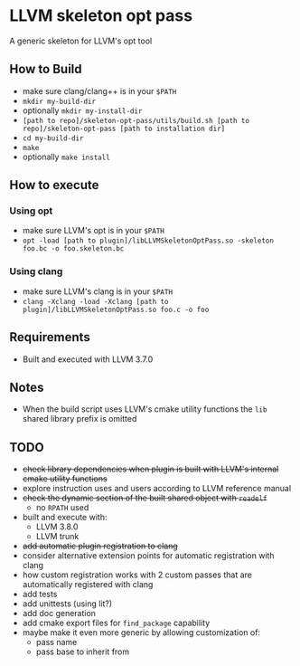 
# LLVM skeleton opt pass

A generic skeleton for LLVM's opt tool

## How to Build

- make sure clang/clang++ is in your `$PATH`
- `mkdir my-build-dir`
- optionally `mkdir my-install-dir`
- `[path to repo]/skeleton-opt-pass/utils/build.sh [path to
   repo]/skeleton-opt-pass [path to installation dir]`
- `cd my-build-dir`
- `make`
- optionally `make install`

## How to execute

### Using opt

- make sure LLVM's opt is in your `$PATH`
- `opt -load [path to plugin]/libLLVMSkeletonOptPass.so -skeleton foo.bc -o
   foo.skeleton.bc`

### Using clang

- make sure LLVM's clang is in your `$PATH`
- `clang -Xclang -load -Xclang [path to plugin]/libLLVMSkeletonOptPass.so foo.c
    -o foo`
   
## Requirements

- Built and executed with LLVM 3.7.0

## Notes

- When the build script uses LLVM's cmake utility functions the `lib` shared
  library prefix is omitted

## TODO

- ~~check library dependencies when plugin is built with LLVM's internal cmake
  utility functions~~
- explore instruction uses and users according to LLVM reference manual
- ~~check the dynamic section of the built shared object with `readelf`~~
  - no `RPATH` used
- built and execute with:
  - LLVM 3.8.0
  - LLVM trunk
- ~~add automatic plugin registration to clang~~
- consider alternative extension points for automatic registration with clang
- how custom registration works with 2 custom passes that are automatically
  registered with clang
- add tests
- add unittests (using lit?)
- add doc generation
- add cmake export files for `find_package` capability
- maybe make it even more generic by allowing customization of:
  - pass name
  - pass base to inherit from

